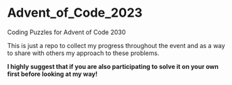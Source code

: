 # Advent_of_Code_2023
Coding Puzzles for Advent of Code 2030

This is just a repo to collect my progress throughout the event and as a way to share with others my approach to these problems.

**I highly suggest that if you are also participating to solve it on your own first before looking at my way!**
